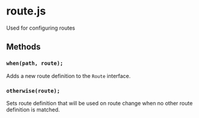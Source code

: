 # route.js
Used for configuring routes

## Methods

### `when(path, route);`
Adds a new route definition to the `Route` interface.

### `otherwise(route);`
Sets route definition that will be used on route change when no other route
definition is matched.
